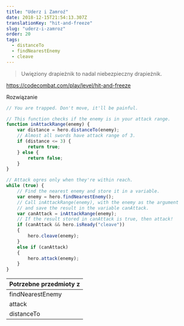 ```yaml
---
title: "Uderz i Zamroź"
date: 2018-12-15T21:54:13.307Z
translationKey: "hit-and-freeze"
slug: "uderz-i-zamroz"
order: 20
tags:
  - distanceTo
  - findNearestEnemy
  - cleave
---
```


> Uwięziony drapieżnik to nadal niebezpieczny drapieżnik.

https://codecombat.com/play/level/hit-and-freeze

Rozwiązanie

```javascript
// You are trapped. Don't move, it'll be painful.

// This function checks if the enemy is in your attack range.
function inAttackRange(enemy) {
    var distance = hero.distanceTo(enemy);
    // Almost all swords have attack range of 3.
    if (distance <= 3) {
        return true;
    } else {
        return false;
    }
}

// Attack ogres only when they're within reach.
while (true) {
    // Find the nearest enemy and store it in a variable.
    var enemy = hero.findNearestEnemy();    
    // Call inAttackRange(enemy), with the enemy as the argument
    // and save the result in the variable canAttack.
    var canAttack = inAttackRange(enemy);
    // If the result stored in canAttack is true, then attack!
    if (canAttack && hero.isReady("cleave"))
    {
        hero.cleave(enemy);
    }
    else if (canAttack)
    {
        hero.attack(enemy);
    }    
}

```

Potrzebne przedmioty z |
--- |
findNearestEnemy |
attack |
distanceTo |


